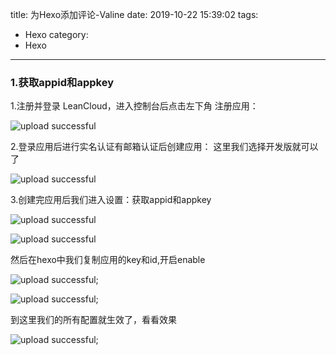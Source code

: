 title: 为Hexo添加评论-Valine
date: 2019-10-22 15:39:02
tags:
  - Hexo
category:
  - Hexo
---
### 1.获取appid和appkey
  1.注册并登录 LeanCloud，进入控制台后点击左下角
  注册应用：

![upload successful](/blogs/images/pasted-16.png)

 2.登录应用后进行实名认证有邮箱认证后创建应用：
 这里我们选择开发版就可以了

![upload successful](/blogs/images/pasted-17.png)

3.创建完应用后我们进入设置：获取appid和appkey

![upload successful](/blogs/images/pasted-18.png)

![upload successful](/blogs/images/pasted-19.png)

然后在hexo中我们复制应用的key和id,开启enable

![upload successful](/blogs/images/pasted-20.png);

![upload successful](/blogs/images/pasted-21.png);

到这里我们的所有配置就生效了，看看效果

![upload successful](/blogs/images/pasted-22.png);
